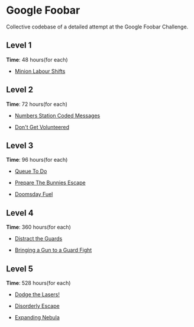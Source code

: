 # Google Foobar
Collective codebase of a detailed attempt at the Google Foobar Challenge.

## Level 1
**Time**: 48 hours(for each)

   * [Minion Labour Shifts](https://github.com/leander-dsouza/Google_Foobar_2020/tree/master/Level%201/minion-labor-shifts)

## Level 2
**Time**: 72 hours(for each)

   * [Numbers Station Coded Messages](https://github.com/leander-dsouza/Google_Foobar_2020/tree/master/Level%202/numbers-station-coded-messages)
   
   * [Don't Get Volunteered](https://github.com/leander-dsouza/Google_Foobar_2020/tree/master/Level%202/dont-get-volunteered)

## Level 3
**Time**: 96 hours(for each)

   * [Queue To Do](https://github.com/leander-dsouza/Google_Foobar_2020/tree/master/Level%203/queue-to-do)
   
   * [Prepare The Bunnies Escape](https://github.com/leander-dsouza/Google_Foobar_2020/tree/master/Level%203/prepare-the-bunnies-escape)
   
   * [Doomsday Fuel](https://github.com/leander-dsouza/Google_Foobar_2020/tree/master/Level%203/doomsday-fuel)

## Level 4
**Time**: 360 hours(for each)

   * [Distract the Guards](https://github.com/leander-dsouza/Google_Foobar_2020/tree/master/Level%204/distract-the-guards)
   
   * [Bringing a Gun to a Guard Fight](https://github.com/leander-dsouza/Google_Foobar_2020/tree/master/Level%204/bringing-a-gun-to-a-guard-fight)


## Level 5
**Time**: 528 hours(for each)

   * [Dodge the Lasers!](https://github.com/leander-dsouza/Google_Foobar_2020/tree/master/Level%205/dodge-the-lasers)
 
   * [Disorderly Escape](https://github.com/leander-dsouza/Google_Foobar_2020/tree/master/Level%205/disorderly-step)
   
   * [Expanding Nebula](https://github.com/leander-dsouza/Google_Foobar_2020/tree/master/Level%205/expanding-nebula)
